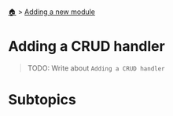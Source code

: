 <!--startTocHeader-->
[🏠](../README.md) > [Adding a new module](README.md)
# Adding a CRUD handler
<!--endTocHeader-->

> TODO: Write about `Adding a CRUD handler`

# Subtopics
<!--startTocSubtopic-->
<!--endTocSubtopic-->
